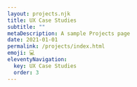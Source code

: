 ```yaml
---
layout: projects.njk
title: UX Case Studies
subtitle: ""
metaDescription: A sample Projects page
date: 2021-01-01
permalink: /projects/index.html
emoji: 💻
eleventyNavigation:
  key: UX Case Studies
  order: 3
---
```


